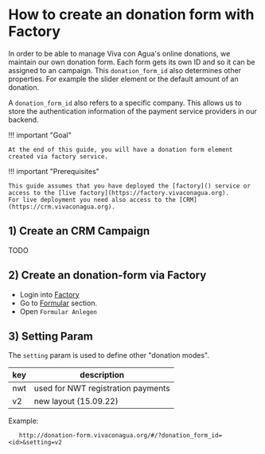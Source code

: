 # How to create an donation form with Factory

In order to be able to manage Viva con Agua's online donations, we maintain our own donation form. 
Each form gets its own ID and so it can be assigned to an campaign. This `donation_form_id` also determines other properties.
For example the slider element or the default amount of an donation. 

A `donation_form_id` also refers to a specific company. This allows us to store the authentication information of the payment service providers in our backend.

!!! important "Goal"

    At the end of this guide, you will have a donation form element created via factory service.

!!! important "Prerequisites"

    This guide assumes that you have deployed the [factory]() service or access to the [live factory](https://factory.vivaconagua.org).
    For live deployment you need also access to the [CRM](https://crm.vivaconagua.org). 


## 1) Create an CRM Campaign

 TODO

## 2) Create an donation-form via Factory

- Login into [Factory](https://factory.vivaconagua.org)
- Go to [Formular](https://factory.vivaconagua.org/#/payment-widget) section.
- Open `Formular Anlegen` 


 

## 3) Setting Param

The `setting` param is used to define other "donation modes".

| key | description                        |
|-----|------------------------------------|
| nwt | used for NWT registration payments |
| v2  | new layout (15.09.22)              |

Example:
```
   http://donation-form.vivaconagua.org/#/?donation_form_id=<id>&setting=v2 
```